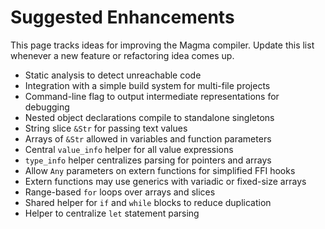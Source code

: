 # Suggested Enhancements

This page tracks ideas for improving the Magma compiler. Update this list whenever a new feature or refactoring idea comes up.

- Static analysis to detect unreachable code
- Integration with a simple build system for multi-file projects
- Command-line flag to output intermediate representations for debugging
- Nested object declarations compile to standalone singletons
- String slice `&Str` for passing text values
- Arrays of `&Str` allowed in variables and function parameters
- Central `value_info` helper for all value expressions
- `type_info` helper centralizes parsing for pointers and arrays
- Allow `Any` parameters on extern functions for simplified FFI hooks
- Extern functions may use generics with variadic or fixed-size arrays
- Range-based `for` loops over arrays and slices
 - Shared helper for `if` and `while` blocks to reduce duplication
- Helper to centralize `let` statement parsing
